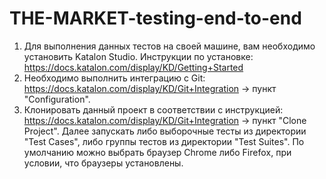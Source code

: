 # THE-MARKET-testing-end-to-end

1. Для выполнения данных тестов на своей машине, вам необходимо установить Katalon Studio.
Инструкции по установке: https://docs.katalon.com/display/KD/Getting+Started
2. Необходимо выполнить интеграцию с Git: https://docs.katalon.com/display/KD/Git+Integration -> пункт "Configuration".
3. Клонировать данный проект в соответствии с инструкцией: https://docs.katalon.com/display/KD/Git+Integration -> пункт "Clone Project".
Далее запускать либо выборочные тесты из директории "Test Cases", либо группы тестов из директории "Test Suites". По умолчанию можно выбрать браузер Chrome либо Firefoх, при условии, что браузеры установлены.
